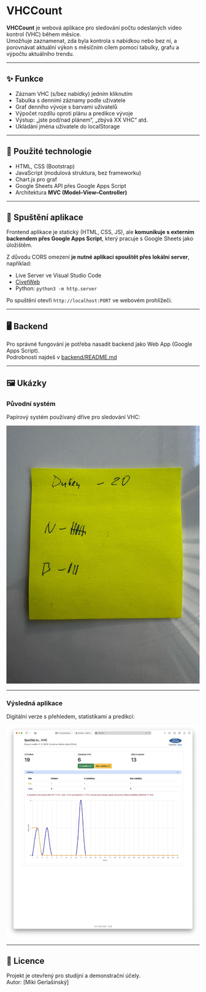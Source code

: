 

# VHCCount

**VHCCount** je webová aplikace pro sledování počtu odeslaných video kontrol (VHC) během měsíce.  
Umožňuje zaznamenat, zda byla kontrola s nabídkou nebo bez ní, a porovnávat aktuální výkon s měsíčním cílem pomocí tabulky, grafu a výpočtu aktuálního trendu.

---

## ✨ Funkce

- Záznam VHC (s/bez nabídky) jedním kliknutím
- Tabulka s denními záznamy podle uživatele
- Graf denního vývoje s barvami uživatelů
- Výpočet rozdílu oproti plánu a predikce vývoje
- Výstup: „jste pod/nad plánem“, „zbývá XX VHC“ atd.
- Ukládání jména uživatele do localStorage

---

## 🔧 Použité technologie

- HTML, CSS (Bootstrap)
- JavaScript (modulová struktura, bez frameworku)
- Chart.js pro graf
- Google Sheets API přes Google Apps Script
- Architektura **MVC (Model–View–Controller)**

---

## 🚀 Spuštění aplikace

Frontend aplikace je statický (HTML, CSS, JS), ale **komunikuje s externím backendem přes Google Apps Script**, který pracuje s Google Sheets jako úložištěm.

Z důvodu CORS omezení **je nutné aplikaci spouštět přes lokální server**, například:

- Live Server ve Visual Studio Code
- [CivetWeb](https://github.com/civetweb/civetweb)
- Python: `python3 -m http.server`

Po spuštění otevři `http://localhost:PORT` ve webovém prohlížeči.

---

## 🖥️ Backend

Pro správné fungování je potřeba nasadit backend jako Web App (Google Apps Script).  
Podrobnosti najdeš v [backend/README.md](./backend/README.md)

---

## 🖼️ Ukázky

### Původní systém
Papírový systém používaný dříve pro sledování VHC:

![Původní papírový systém](./screenshots/vhc-original-paper.jpeg)

---

### Výsledná aplikace
Digitální verze s přehledem, statistikami a predikcí:

![VHCCount aplikace](./screenshots/vhc-digital-app.jpeg)

---

## 📄 Licence

Projekt je otevřený pro studijní a demonstrační účely.  
Autor: [Miki Gerlašinský]